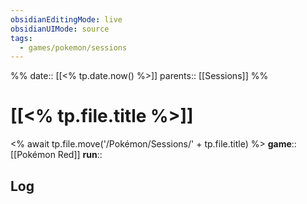 ```yaml
---
obsidianEditingMode: live
obsidianUIMode: source
tags:
  - games/pokemon/sessions
---
```

%%
date:: [[<% tp.date.now() %>]]
parents:: [[Sessions]]
%%

# [[<% tp.file.title %>]]
<% await tp.file.move('/Pokémon/Sessions/' + tp.file.title) %>
**game**:: [[Pokémon Red]]
**run**:: 

## Log
